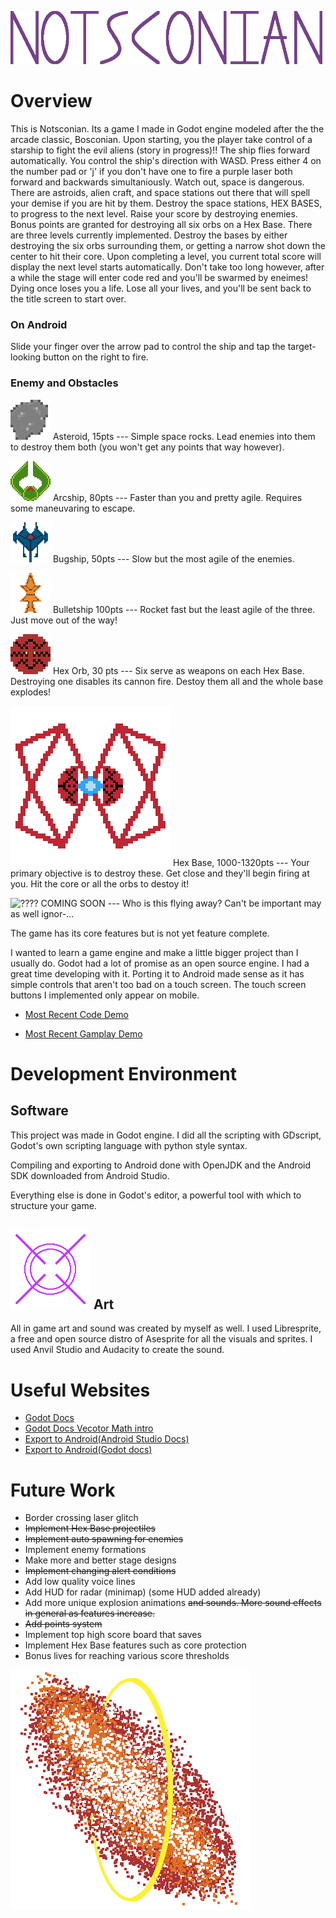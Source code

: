 ![Title](./textures/title/Full.png)

# Overview

This is Notsconian. Its a game I made in Godot engine modeled after the the arcade classic, Bosconian. Upon starting, you the player take control of a starship to fight the evil aliens (story in progress)!! The ship flies forward automatically. You control the ship's direction with WASD. Press either 4 on the number pad or 'j' if you don't have one to fire a purple laser both forward and backwards simultaniously. Watch out, space is dangerous. There are astroids, alien craft, and space stations out there that will spell your demise if you are hit by them. Destroy the space stations, HEX BASES, to progress to the next level. Raise your score by destroying enemies. Bonus points are granted for destroying all six orbs on a Hex Base. There are three levels currently implemented. Destroy the bases by either destroying the six orbs surrounding them, or getting a narrow shot down the center to hit their core. Upon completing a level, you current total score will display the next level starts automatically. Don't take too long however, after a while the stage will enter code red and you'll be swarmed by eneimes! Dying once loses you a life. Lose all your lives, and you'll be sent back to the title screen to start over.

### On Android
Slide your finger over the arrow pad to control the ship and tap the target-looking button on the right to fire.

### Enemy and Obstacles
![Asteroid](./textures/asteroid.png) Asteroid, 15pts --- Simple space rocks. Lead enemies into them to destroy them both (you won't get any points that way however).

![ArcShip](./textures/ark_ship.png) Arcship, 80pts --- Faster than you and pretty agile. Requires some maneuvaring to escape.

![BugShip](./textures/bug_ship.png) Bugship, 50pts --- Slow but the most agile of the enemies.

![BulletShip](./textures/bullet_ship.png) Bulletship 100pts --- Rocket fast but the least agile of the three. Just move out of the way!

![Hex Orb](./textures/base_orb.png) Hex Orb, 30 pts --- Six serve as weapons on each Hex Base. Destroying one disables its cannon fire. Destoy them all and the whole base explodes!

![Hex Base](./textures/base.png) Hex Base, 1000-1320pts --- Your primary objective is to destroy these. Get close and they'll begin firing at you. Hit the core or all the orbs to destoy it!

![????]() COMING SOON --- Who is this flying away? Can't be important may as well ignor-...

The game has its core features but is not yet feature complete.

I wanted to learn a game engine and make a little bigger project than I usually do. Godot had a lot of promise as an open source engine. I had a great time developing with it. Porting it to Android made sense as it has simple controls that aren't too bad on a touch screen. The touch screen buttons I implemented only appear on mobile.

* [Most Recent Code Demo](https://youtu.be/tONsQPiphzw)

* [Most Recent Gamplay Demo](https://youtu.be/ZTYpnCY9vrM)

# Development Environment

## Software
This project was made in Godot engine. I did all the scripting with GDscript, Godot's own scripting language with python style syntax. 

Compiling and exporting to Android done with OpenJDK and the Android SDK downloaded from Android Studio.

Everything else is done in Godot's editor, a powerful tool with which to structure your game.

## ![Explosion](textures\player_splode1.png) Art 
All in game art and sound was created by myself as well. I used Libresprite, a free and open source distro of Asesprite for all the visuals and sprites.  I used Anvil Studio and Audacity to create the sound.

# Useful Websites

* [Godot Docs](https://docs.godotengine.org/en/stable/index.html)
* [Godot Docs Vecotor Math intro](https://docs.godotengine.org/en/stable/tutorials/math/vector_math.html)
* [Export to Android(Android Studio Docs)](https://docs.godotengine.org/en/stable/tutorials/export/exporting_for_android.html)
* [Export to Android(Godot docs)](https://developer.android.com/games/engines/godot/godot-export)

# Future Work

* Border crossing laser glitch
* ~~Implement Hex Base projectiles~~
* ~~Implement auto spawning for enemies~~
* Implement enemy formations
* Make more and better stage designs
* ~~Implement changing alert conditions~~
* Add low quality voice lines
* Add HUD for radar (minimap) (some HUD added already)
* Add more unique explosion animations ~~and sounds. More sound effects in general as features increase.~~
* ~~Add points system~~
* Implement top high score board that saves
* Implement Hex Base features such as core protection
* Bonus lives for reaching various score thresholds


![Big Explosion](textures\base_splode2.png)
